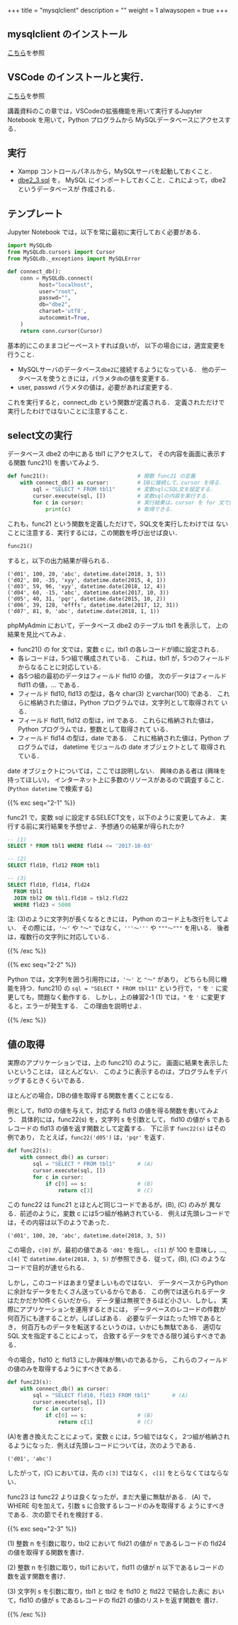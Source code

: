 +++
title = "mysqlclient"
description = ""
weight = 1
alwaysopen = true
+++


## mysqlclient のインストール

[こちら](https://dbe2-2023.github.io/docs/intro/env/#mysqlclient)を参照

## VSCode のインストールと実行．

[こちら](https://dbe2-2023.github.io/docs/intro/vscode_install/)を参照

講義資料のこの章では，VSCodeの拡張機能を用いて実行するJupyter Notebook を用いて，Python プログラムから
MySQLデータベースにアクセスする．

## 実行

* Xampp コントロールパネルから，MySQLサーバを起動しておくこと．
* <a href="dbe2_3.sql" download>dbe2_3.sql</a> を，
  MySQL にインポートしておくこと．これによって，dbe2 というデータベースが
  作成される．


## テンプレート

Jupyter Notebook では，以下を常に最初に実行しておく必要がある．

```python
import MySQLdb
from MySQLdb.cursors import Cursor
from MySQLdb._exceptions import MySQLError

def connect_db():
    conn = MySQLdb.connect(
          host="localhost",
          user="root",
          passwd="",
          db="dbe2",
          charset='utf8',
          autocommit=True,
    )
    return conn.cursor(Cursor)
```

基本的にこのままコピーペーストすれば良いが，
以下の場合には，適宜変更を行うこと．

* MySQLサーバのデータベース`dbe2`に接続するようになっている．
  他のデータベースを使うときには，パラメタ`db`の値を変更する．
* user, passwd パラメタの値は，必要があれば変更する．

これを実行すると，connect_db という関数が定義される．
定義されただけで実行したわけではないことに注意すること．


## select文の実行

データベース dbe2 の中にある tbl1 にアクセスして，
その内容を画面に表示する関数 func21() を書いてみよう．

```python
def func21():                            # 関数 func21 の定義
    with connect_db() as cursor:         # DBに接続して，cursor を得る．
        sql = "SELECT * FROM tbl1"       # 変数sqlにSQL文を設定する．
        cursor.execute(sql, [])          # 変数sqlの内容を実行する．
        for c in cursor:                 # 実行結果は，cursor を for 文で回して
            print(c)                     # 取得できる．
```

これも，func21 という関数を定義しただけで，SQL文を実行したわけでは
ないことに注意する．実行するには，この関数を呼び出せば良い．

```python
func21()
```

すると，以下の出力結果が得られる．

```none
('d01', 100, 20, 'abc', datetime.date(2018, 3, 5))
('d02', 80, -35, 'xyy', datetime.date(2015, 4, 1))
('d03', 59, 96, 'xyy', datetime.date(2018, 12, 4))
('d04', 60, -15, 'abc', datetime.date(2017, 10, 3))
('d05', 40, 31, 'pqr', datetime.date(2015, 10, 2))
('d06', 39, 128, 'efffs', datetime.date(2017, 12, 31))
('d07', 81, 0, 'abc', datetime.date(2018, 1, 1))
```

phpMyAdmin において，データベース dbe2 のテーブル tbl1 を表示して，
上の結果を見比べてみよ．

* func21() の for 文では，変数 c に，tbl1 の各レコードが順に設定される．
* 各レコードは，5つ組で構成されている．
  これは，tbl1 が，5つのフィールドからなることに対応している．
* 各5つ組の最初のデータはフィールド fld10 の値，
  次のデータはフィールド fld11 の値，... である．
* フィールド fld10, fld13 の型は，各々 char(3) とvarchar(100) である．
  これらに格納された値は，Python プログラムでは，文字列として取得されて
  いる．
* フィールド fld11, fld12 の型は，int である．
  これらに格納された値は，Python プログラムでは，整数として取得されて
  いる．
* フィールド fld14 の型は，date である．
  これに格納された値は，Python プログラムでは，
  datetime モジュールの date オブジェクトとして
  取得されている．

date オブジェクトについては，ここでは説明しない．
興味のある者は (興味を持ってほしい)，
インターネット上に多数のリソースがあるので調査すること．
(`Python datetime` で検索する)


{{% exc seq="2-1" %}}

func21 で，変数 sql に設定するSELECT文を，以下のように変更してみよ．
実行する前に実行結果を予想せよ．予想通りの結果が得られたか?


```sql
-- (1) 
SELECT * FROM tbl1 WHERE fld14 <= '2017-10-03'

-- (2) 
SELECT fld10, fld12 FROM tbl1

-- (3)
SELECT fld10, fld14, fld24
  FROM tbl1
  JOIN tbl2 ON tbl1.fld10 = tbl2.fld22
  WHERE fld23 < 5000
```

注: (3)のように文字列が長くなるときには，
Python のコード上も改行をしてよい．
その際には，`'～'` や `"～"` ではなく，`'''～'''` や `"""～"""` を用いる．
後者は，複数行の文字列に対応している．

{{% /exc %}}


{{% exc seq="2-2" %}}

Python では，文字列を囲う引用符には，`'～'` と `"～"` があり，
どちらも同じ機能を持つ．func21() の `sql = "SELECT * FROM tbl11"` という行で，
`"` を `'` に変更しても，問題なく動作する．
しかし，上の練習2-1 (1) では，`"` を `'` に変更すると，エラーが発生する．
この理由を説明せよ．

{{% /exc %}}

## 値の取得

実際のアプリケーションでは，上の func21() のように，
画面に結果を表示したいということは，
ほとんどない．
このように表示するのは，プログラムをデバッグするときくらいである．

ほとんどの場合，DBの値を取得する関数を書くことになる．

例として，fld10 の値を与えて，対応する fld13 の値を得る関数を書いてみよう．
具体的には，func22(s) を，文字列 s を引数として，
fld10 の値が s であるレコードの fld13 の値を返す関数として定義する．
下に示す `func22(s)` はその例であり，
たとえば，`func22('d05')` は，`'pqr'` を返す．

```python
def func22(s):
    with connect_db() as cursor:
        sql = "SELECT * FROM tbl1"       # (A)
        cursor.execute(sql, [])
        for c in cursor:
            if c[0] == s:                # (B)
                return c[3]              # (C)
```

この func22 は func21 とほとんど同じコードであるが，(B), (C) のみが
異なる．前述のように，変数 c には5つ組が格納されている．
例えば先頭レコードでは，その内容は以下のようであった．

```
('d01', 100, 20, 'abc', datetime.date(2018, 3, 5))
```

この場合，`c[0]` が，最初の値である `'d01'` を指し，
`c[1]` が 100 を意味し，..., `c[4]` で `datetime.date(2018, 3, 5)`
が参照できる．従って，(B), (C) のようなコードで目的が達せられる．

しかし，このコードはあまり望ましいものではない．
データベースからPythonに余計なデータをたくさん送っているからである．
この例では送られるデータはたかだか10件くらいだから，
データ量は無視できるほど小さい．しかし，
実際にアプリケーションを運用するときには，
データベースのレコードの件数が何百万にも達することが，しばしばある．
必要なデータはたった1件であるとき，
何百万ものデータを転送するというのは，いかにも無駄である．
適切な SQL 文を指定することによって，
合致するデータをできる限り減らすべきである．

今の場合，fld10 と fld13 にしか興味が無いのであるから，
これらのフィールドの値のみを取得するようにすべきである．

```python
def func23(s):
    with connect_db() as cursor:
        sql = "SELECT fld10, fld13 FROM tbl1"       # (A)
        cursor.execute(sql, [])
        for c in cursor:
            if c[0] == s:                # (B)
                return c[1]              # (C)
```

(A)を書き換えたことによって，変数 c には，5つ組ではなく，
2つ組が格納されるようになった．例えば先頭レコードについては，次のようである．

```
('d01', 'abc')
```

したがって，(C) においては，先の `c[3]` ではなく，
`c[1]` をとらなくてはならない．

func23 は func22 よりは良くなったが，まだ大量に無駄がある．
(A) で，WHERE 句を加えて，引数 s に合致するレコードのみを取得する
ようにすべきである．次の節でそれを検討する．


{{% exc seq="2-3" %}}

(1)
整数 n を引数に取り，tbl2 において fld21 の値が n であるレコードの
fld24 の値を取得する関数を書け．

(2)
整数 n を引数に取り，tbl1 において，fld11 の値が n 以下であるレコードの
数を返す関数を書け．

(3)
文字列 s を引数に取り，tbl1 と tbl2 を fld10 と fld22 で結合した表に
おいて，fld10 の値が s であるレコードの fld21 の値のリストを返す関数を
書け．

{{% /exc %}}

